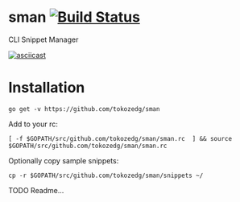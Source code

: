 # sman [![Build Status](https://travis-ci.org/tokozedg/sman.svg?branch=master)](https://travis-ci.org/tokozedg/sman)

CLI Snippet Manager

[![asciicast](https://asciinema.org/a/2e04fxybyyo5ubjk42mk4yuop.png)](https://asciinema.org/a/2e04fxybyyo5ubjk42mk4yuop)

# Installation

```go get -v https://github.com/tokozedg/sman```

Add to your rc:

```
[ -f $GOPATH/src/github.com/tokozedg/sman/sman.rc  ] && source $GOPATH/src/github.com/tokozedg/sman/sman.rc
```
Optionally copy sample snippets:
```
cp -r $GOPATH/src/github.com/tokozedg/sman/snippets ~/
```

TODO Readme...
